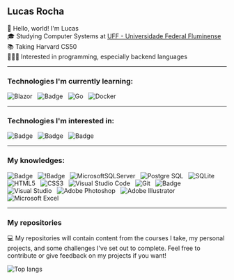 ## Lucas Rocha
👋 Hello, world! I'm Lucas <br>
🎓 Studying Computer Systems at [UFF - Universidade Federal Fluminense](https://www.uff.br) <br>
📚 Taking Harvard CS50 <br>
👨🏻‍💻 Interested in programming, especially backend languages <br>

---
### Technologies I'm currently learning:

<!--  [![Badge](https://img.shields.io/badge/C-blue?style=for-the-badge&logo=c&logoColor=white) &nbsp; ![Badge](https://img.shields.io/badge/C++-blue?style=for-the-badge&logo=cplusplus&logoColor=white) &nbsp;](url) -->
![Blazor](https://img.shields.io/badge/blazor-%235C2D91.svg?style=for-the-badge&logo=blazor&logoColor=white) &nbsp; ![Badge](https://img.shields.io/badge/python-3670A0?style=for-the-badge&logo=python&logoColor=ffdd54) &nbsp; ![Go](https://img.shields.io/badge/go-%2300ADD8.svg?style=for-the-badge&logo=go&logoColor=white) &nbsp; ![Docker](https://img.shields.io/badge/docker-%230db7ed.svg?style=for-the-badge&logo=docker&logoColor=white)

--- 
### Technologies I'm interested in:
![Badge](https://img.shields.io/badge/SpringBoot-6DB33F?style=for-the-badge&logo=Spring&logoColor=white) &nbsp; ![Badge](https://img.shields.io/badge/mysql-4479A1?style=for-the-badge&logo=mysql&logoColor=white) &nbsp; ![Badge](https://img.shields.io/badge/Java-ED8B00?style=for-the-badge&logo=openjdk&logoColor=white) &nbsp;

---
### My knowledges:
![Badge](https://img.shields.io/badge/C%23-blue?style=for-the-badge&logo=csharp&logoColor=white) &nbsp; ![!Badge](https://img.shields.io/badge/.NET-blueviolet?style=for-the-badge&logo=dotnet&logoColor=white) &nbsp; ![MicrosoftSQLServer](https://img.shields.io/badge/Microsoft%20SQL%20Server-CC2927?style=for-the-badge&logo=microsoft%20sql%20server&logoColor=white) &nbsp; ![Postgre SQL](https://img.shields.io/badge/postgresql-4169e1?style=for-the-badge&logo=postgresql&logoColor=white) &nbsp; ![SQLite](https://img.shields.io/badge/sqlite-%2307405e.svg?style=for-the-badge&logo=sqlite&logoColor=white) &nbsp; ![HTML5](https://img.shields.io/badge/html5-%23E34F26.svg?style=for-the-badge&logo=html5&logoColor=white) &nbsp; ![CSS3](https://img.shields.io/badge/css3-%231572B6.svg?style=for-the-badge&logo=css3&logoColor=white) &nbsp; ![Visual Studio Code](https://img.shields.io/badge/Visual%20Studio%20Code-0078d7.svg?style=for-the-badge&logo=visual-studio-code&logoColor=white) &nbsp;  ![Git](https://img.shields.io/badge/GIT-E44C30?style=for-the-badge&logo=git&logoColor=white) &nbsp; ![Badge](https://img.shields.io/badge/github-272b33?style=for-the-badge&logo=github&logoColor=#f54d27) &nbsp; ![Visual Studio](https://img.shields.io/badge/Visual%20Studio-5C2D91.svg?style=for-the-badge&logo=visual-studio&logoColor=white) &nbsp; ![Adobe Photoshop](https://img.shields.io/badge/adobe%20photoshop-%2331A8FF.svg?style=for-the-badge&logo=adobe%20photoshop&logoColor=white) &nbsp; ![Adobe Illustrator](https://img.shields.io/badge/adobe%20illustrator-%23FF9A00.svg?style=for-the-badge&logo=adobe%20illustrator&logoColor=white) &nbsp; ![Microsoft Excel](https://img.shields.io/badge/Microsoft_Excel-217346?style=for-the-badge&logo=microsoft-excel&logoColor=white)

---
### My repositories

💻 My repositories will contain content from the courses I take, my personal projects, and some challenges I've set out to complete. Feel free to contribute or give feedback on my projects if you want!

![Top langs](https://github-readme-stats.vercel.app/api/top-langs/?username=lxsca7&hide_progress=false&layout=donut)
